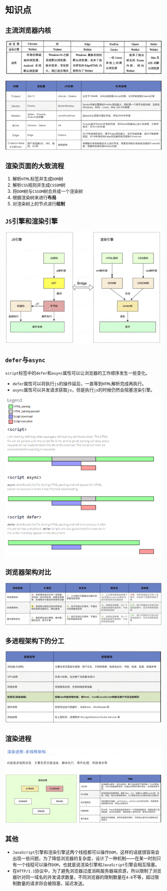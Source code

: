 # 知识点

## 主流浏览器内核

![](/img/0028.png)

![](/img/0126.jpg)

## 渲染页面的大致流程

1. 解析`HTML`标签并生成`DOM`树
2. 解析`CSS`规则并生成`CSSOM`树
3. 将`DOM`树与`CSSOM`树合并成一个渲染树
4. 根据渲染树来进行**布局**
5. 对渲染树上的节点进行**绘制**

## `JS`引擎和渲染引擎

![](/img/0127.jpg)

## `defer`与`async`

`script`标签中的`defer`和`async`属性可以让浏览器的工作顺序发生一些变化。

- `defer`属性可以将执行`js`的操作延后，一直等到`HTML`解析完成再执行。
- `async`属性可以并发请求获取`js`，但是执行`js`的时候仍然会阻塞渲染引擎。

![](/img/0029.png)

## 浏览器架构对比

![](/img/0124.jpg)

## 多进程架构下的分工

![](/img/0125.jpg)

## 渲染进程

![](/img/0128.jpg)

## 其他

- `JavaScript`引擎和渲染引擎这两个线程都可以操作`DOM`，这样的话就很容易会出现一些问题，为了降低浏览器的复杂度，设计了一种机制——在某一时刻只有一个线程可以操作`DOM`，也就是说渲染引擎和`JavaScript`引擎会相互阻塞。
- 在`HTTP/1.1`协议中，为了避免浏览器过度消耗服务器端资源，所以限制了浏览器针对同一域名的并发请求数量，不同浏览器的限制数量在`4-8`不等，超过限制数量的请求将会被阻塞，延迟发送。


